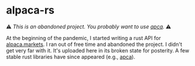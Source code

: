 # alpaca-rs

⚠️ *This is an abandoned project. You probably want to use [apca][1].* ⚠️

At the beginning of the pandemic, I started writing a rust API for
[alpaca.markets][2]. I ran out of free time and abandoned the project. I
didn't get very far with it.  It's uploaded here in its broken state
for posterity. A few stable rust libraries have since appeared (e.g.,
[apca][1]).

[1]: https://github.com/d-e-s-o/apca
[2]: https://alpaca.markets/
